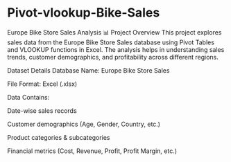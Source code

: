 # Pivot-vlookup-Bike-Sales
Europe Bike Store Sales Analysis 📊
Project Overview
This project explores sales data from the Europe Bike Store Sales database using Pivot Tables and VLOOKUP functions in Excel. The analysis helps in understanding sales trends, customer demographics, and profitability across different regions.

Dataset Details
Database Name: Europe Bike Store Sales

File Format: Excel (.xlsx)

Data Contains:

Date-wise sales records

Customer demographics (Age, Gender, Country, etc.)

Product categories & subcategories

Financial metrics (Cost, Revenue, Profit, Profit Margin, etc.)
